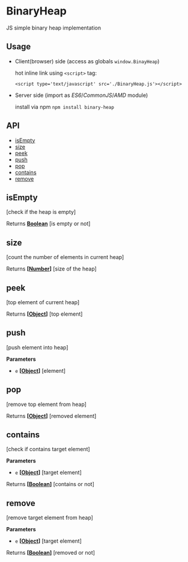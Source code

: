 # BinaryHeap
JS simple binary heap implementation

## Usage
* Client(browser) side (access as globals `window.BinayHeap`)

  hot inline link using `<script>` tag:

  `<script type='text/javascript' src='./BinaryHeap.js'></script>`

* Server side (import as *ES6*/*CommonJS*/*AMD* module)

  install via npm
  `npm install binary-heap`
## API
<!-- Generated by documentation.js. Update this documentation by updating the source code. -->

-   [isEmpty](#isempty)
-   [size](#size)
-   [peek](#peek)
-   [push](#push)
-   [pop](#pop)
-   [contains](#contains)
-   [remove](#remove)

## isEmpty

[check if the heap is empty]

Returns **[Boolean](https://developer.mozilla.org/en-US/docs/Web/JavaScript/Reference/Global_Objects/Boolean)** [is empty or not]

## size

[count the number of elements in current heap]

Returns **\[[Number](https://developer.mozilla.org/en-US/docs/Web/JavaScript/Reference/Global_Objects/Number)]** [size of the heap]

## peek

[top element of current heap]

Returns **\[[Object](https://developer.mozilla.org/en-US/docs/Web/JavaScript/Reference/Global_Objects/Object)]** [top element]

## push

[push element into heap]

**Parameters**

-   `e` **\[[Object](https://developer.mozilla.org/en-US/docs/Web/JavaScript/Reference/Global_Objects/Object)]** [element]

## pop

[remove top element from heap]

Returns **\[[Object](https://developer.mozilla.org/en-US/docs/Web/JavaScript/Reference/Global_Objects/Object)]** [removed element]

## contains

[check if contains target element]

**Parameters**

-   `e` **\[[Object](https://developer.mozilla.org/en-US/docs/Web/JavaScript/Reference/Global_Objects/Object)]** [target element]

Returns **\[[Boolean](https://developer.mozilla.org/en-US/docs/Web/JavaScript/Reference/Global_Objects/Boolean)]** [contains or not]

## remove

[remove target element from heap]

**Parameters**

-   `e` **\[[Object](https://developer.mozilla.org/en-US/docs/Web/JavaScript/Reference/Global_Objects/Object)]** [target element]

Returns **\[[Boolean](https://developer.mozilla.org/en-US/docs/Web/JavaScript/Reference/Global_Objects/Boolean)]** [removed or not]
